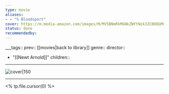 ```yaml
---
type: movie
aliases:
- - "% Bloodsport"
cover: https://m.media-amazon.com/images/M/MV5BNmRkMGNkZWYtNzk3ZC00OGM0LThjMzMtMDg2YzViMTJmNjNhXkEyXkFqcGc@._V1_SX300.jpg
status: done
recommendedby:
---
```

___tags:: prev:: [[movies|back to library]]
genre::
director:: 
  - "[[Newt Arnold]]"
children::
___
![cover|150](https://m.media-amazon.com/images/M/MV5BNmRkMGNkZWYtNzk3ZC00OGM0LThjMzMtMDg2YzViMTJmNjNhXkEyXkFqcGc@._V1_SX300.jpg)
___
<% tp.file.cursor(0) %>

